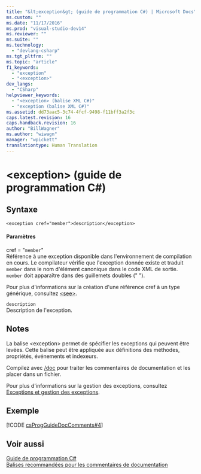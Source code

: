 ```yaml
---
title: "&lt;exception&gt; (guide de programmation C#) | Microsoft Docs"
ms.custom: ""
ms.date: "11/17/2016"
ms.prod: "visual-studio-dev14"
ms.reviewer: ""
ms.suite: ""
ms.technology: 
  - "devlang-csharp"
ms.tgt_pltfrm: ""
ms.topic: "article"
f1_keywords: 
  - "exception"
  - "<exception>"
dev_langs: 
  - "CSharp"
helpviewer_keywords: 
  - "<exception> (balise XML C#)"
  - "exception (balise XML C#)"
ms.assetid: dd73aac5-3c74-4fcf-9498-f11bff3a2f3c
caps.latest.revision: 16
caps.handback.revision: 16
author: "BillWagner"
ms.author: "wiwagn"
manager: "wpickett"
translationtype: Human Translation
---
```

# &lt;exception&gt; (guide de programmation C#)
## Syntaxe  
  
```  
<exception cref="member">description</exception>  
```  
  
#### Paramètres  
 cref \= "`member`"  
 Référence à une exception disponible dans l'environnement de compilation en cours.  Le compilateur vérifie que l'exception donnée existe et traduit `member` dans le nom d'élément canonique dans le code XML de sortie.  `member` doit apparaître dans des guillemets doubles \(" "\).  
  
 Pour plus d'informations sur la création d'une référence cref à un type générique, consultez [\<see\>](../../../csharp/programming-guide/xmldoc/see.md).  
  
 `description`  
 Description de l'exception.  
  
## Notes  
 La balise \<exception\> permet de spécifier les exceptions qui peuvent être levées.  Cette balise peut être appliquée aux définitions des méthodes, propriétés, événements et indexeurs.  
  
 Compilez avec [\/doc](../../../csharp/language-reference/compiler-options/doc-compiler-option.md) pour traiter les commentaires de documentation et les placer dans un fichier.  
  
 Pour plus d'informations sur la gestion des exceptions, consultez [Exceptions et gestion des exceptions](../../../csharp/programming-guide/exceptions/exceptions-and-exception-handling.md).  
  
## Exemple  
 [!CODE [csProgGuideDocComments#4](../CodeSnippet/VS_Snippets_VBCSharp/csProgGuideDocComments#4)]  
  
## Voir aussi  
 [Guide de programmation C\#](../../../csharp/programming-guide/index.md)   
 [Balises recommandées pour les commentaires de documentation](../../../csharp/programming-guide/xmldoc/recommended-tags-for-documentation-comments.md)